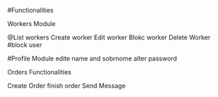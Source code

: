 #Functionalities

Workers Module

@List workers
Create worker
Edit worker
Blokc worker
Delete Worker
#block user

#Profile Module
edite name and sobrnome
alter password

Orders Functionalities

Create Order
finish order
Send Message
